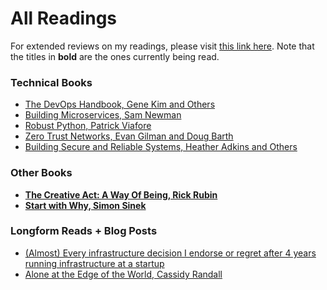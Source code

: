 # All Readings

For extended reviews on my readings, please visit [this link here](/readings/all-extended). Note that the titles in **bold** are the ones currently being read. 
### Technical Books

- [The DevOps Handbook, Gene Kim and Others](https://itrevolution.com/product/the-devops-handbook-second-edition/)
- [Building Microservices, Sam Newman](https://www.amazon.com/Building-Microservices-Designing-Fine-Grained-Systems/dp/1492034029/ref=pd_lpo_sccl_1/146-3531637-3688721?pd_rd_w=yXzH5&content-id=amzn1.sym.1ad2066f-97d2-4731-9356-36b3edf1ae04&pf_rd_p=1ad2066f-97d2-4731-9356-36b3edf1ae04&pf_rd_r=NYTHHXKVHS0HQK4BCNMA&pd_rd_wg=9rOF3&pd_rd_r=571decc1-0fd5-4316-82c8-1e409fb59619&pd_rd_i=1492034029&psc=1)
- [Robust Python, Patrick Viafore](https://www.amazon.com/Robust-Python-Write-Clean-Maintainable/dp/1098100662)
- [Zero Trust Networks, Evan Gilman and Doug Barth](https://www.amazon.com/Zero-Trust-Networks-Building-Untrusted)
- [Building Secure and Reliable Systems, Heather Adkins and Others](https://sre.google/books/building-secure-reliable-systems/)

### Other Books
- **[The Creative Act: A Way Of Being, Rick Rubin](https://www.penguinrandomhouse.com/books/717356/the-creative-act-by-rick-rubin/)**
- **[Start with Why, Simon Sinek](https://simonsinek.com/books/start-with-why/)**

### Longform Reads + Blog Posts

- [(Almost) Every infrastructure decision I endorse or regret after 4 years running infrastructure at a startup](https://cep.dev/posts/every-infrastructure-decision-i-endorse-or-regret-after-4-years-running-infrastructure-at-a-startup/)
- [Alone at the Edge of the World, Cassidy Randall](https://magazine.atavist.com/alone-at-the-edge-of-the-world-susie-goodall-sailing-golden-globe-race/)


